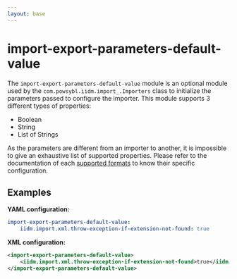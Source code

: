 ```yaml
---
layout: base
---
```


# import-export-parameters-default-value
The `import-export-parameters-default-value` module is an optional module used by the `com.powsybl.iidm.import_.Importers` class to initialize the parameters passed to configure the importer. This module supports 3 different types of properties:
- Boolean
- String
- List of Strings

As the parameters are different from an importer to another, it is impossible to give an exhaustive list of supported
properties. Please refer to the documentation of each [supported formats](../../index.html#grid-formats) to know their specific configuration.

## Examples

**YAML configuration:**
```yaml
import-export-parameters-default-value:
    iidm.import.xml.throw-exception-if-extension-not-found: true
```

**XML configuration:**
```xml
<import-export-parameters-default-value>
    <iidm.import.xml.throw-exception-if-extension-not-found>true</iidm.import.xml.throw-exception-if-extension-not-found>
</import-export-parameters-default-value>
```
